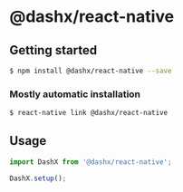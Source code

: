 # @dashx/react-native

## Getting started

```sh
$ npm install @dashx/react-native --save
```

### Mostly automatic installation

```sh
$ react-native link @dashx/react-native
```

## Usage
```javascript
import DashX from '@dashx/react-native';

DashX.setup();
```
